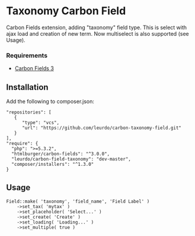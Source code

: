 # Taxonomy Carbon Field

Carbon Fields extension, adding "taxonomy" field type. This is select with ajax load and creation of new term.
Now multiselect is also supported (see Usage).

### Requirements

* [Carbon Fields 3](https://github.com/htmlburger/carbon-fields)


## Installation

Add the following to composer.json:

```
"repositories": [
   {
      "type": "vcs",
      "url": "https://github.com/leurdo/carbon-taxonomy-field.git"
   }
],
"require": {
  "php": ">=5.3.2",
  "htmlburger/carbon-fields": "^3.0.0",
  "leurdo/carbon-field-taxonomy": "dev-master",
  "composer/installers": "^1.3.0"
}
```

## Usage

```
Field::make( 'taxonomy', 'field_name', 'Field Label' )
    ->set_tax( 'mytax' )
    ->set_placeholder( 'Select...' )
    ->set_create( 'Create' )
    ->set_loading( 'Loading...' )
    ->set_multiple( true )
```


